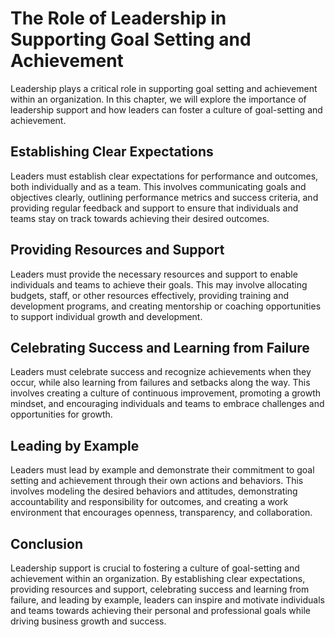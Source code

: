 The Role of Leadership in Supporting Goal Setting and Achievement
================================================================================================

Leadership plays a critical role in supporting goal setting and achievement within an organization. In this chapter, we will explore the importance of leadership support and how leaders can foster a culture of goal-setting and achievement.

Establishing Clear Expectations
-------------------------------

Leaders must establish clear expectations for performance and outcomes, both individually and as a team. This involves communicating goals and objectives clearly, outlining performance metrics and success criteria, and providing regular feedback and support to ensure that individuals and teams stay on track towards achieving their desired outcomes.

Providing Resources and Support
-------------------------------

Leaders must provide the necessary resources and support to enable individuals and teams to achieve their goals. This may involve allocating budgets, staff, or other resources effectively, providing training and development programs, and creating mentorship or coaching opportunities to support individual growth and development.

Celebrating Success and Learning from Failure
---------------------------------------------

Leaders must celebrate success and recognize achievements when they occur, while also learning from failures and setbacks along the way. This involves creating a culture of continuous improvement, promoting a growth mindset, and encouraging individuals and teams to embrace challenges and opportunities for growth.

Leading by Example
------------------

Leaders must lead by example and demonstrate their commitment to goal setting and achievement through their own actions and behaviors. This involves modeling the desired behaviors and attitudes, demonstrating accountability and responsibility for outcomes, and creating a work environment that encourages openness, transparency, and collaboration.

Conclusion
----------

Leadership support is crucial to fostering a culture of goal-setting and achievement within an organization. By establishing clear expectations, providing resources and support, celebrating success and learning from failure, and leading by example, leaders can inspire and motivate individuals and teams towards achieving their personal and professional goals while driving business growth and success.
